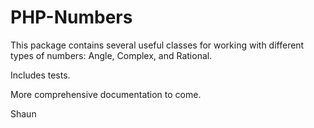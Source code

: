 # PHP-Numbers

This package contains several useful classes for working with different types of numbers: Angle, Complex, and Rational.

Includes tests.

More comprehensive documentation to come.

Shaun
 
